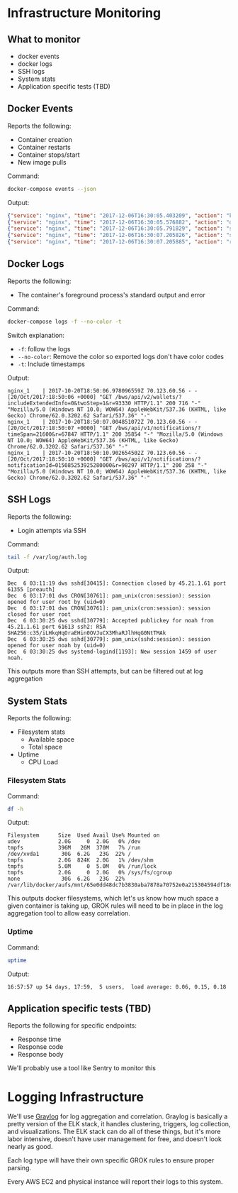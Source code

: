 # Infrastructure Monitoring

## What to monitor

- docker events
- docker logs
- SSH logs
- System stats
- Application specific tests (TBD)

## Docker Events

Reports the following:

- Container creation
- Container restarts
- Container stops/start
- New image pulls

Command:

```bash
docker-compose events --json
```

Output:

```json
{"service": "nginx", "time": "2017-12-06T16:30:05.403209", "action": "kill", "attributes": {"image": "nginx", "name": "ducatuscorewalletservice_nginx_1"}, "type": "container", "id": "7a4571f65cda750427692b85c71fc12f91918513515fd619d589b5d29e92b517"}
{"service": "nginx", "time": "2017-12-06T16:30:05.576882", "action": "die", "attributes": {"image": "nginx", "name": "ducatuscorewalletservice_nginx_1"}, "type": "container", "id": "7a4571f65cda750427692b85c71fc12f91918513515fd619d589b5d29e92b517"}
{"service": "nginx", "time": "2017-12-06T16:30:05.791829", "action": "stop", "attributes": {"image": "nginx", "name": "ducatuscorewalletservice_nginx_1"}, "type": "container", "id": "7a4571f65cda750427692b85c71fc12f91918513515fd619d589b5d29e92b517"}
{"service": "nginx", "time": "2017-12-06T16:30:07.205826", "action": "start", "attributes": {"image": "nginx", "name": "ducatuscorewalletservice_nginx_1"}, "type": "container", "id": "7a4571f65cda750427692b85c71fc12f91918513515fd619d589b5d29e92b517"}
{"service": "nginx", "time": "2017-12-06T16:30:07.205885", "action": "restart", "attributes": {"image": "nginx", "name": "ducatuscorewalletservice_nginx_1"}, "type": "container", "id": "7a4571f65cda750427692b85c71fc12f91918513515fd619d589b5d29e92b517"}

```

## Docker Logs

Reports the following:

- The container's foreground process's standard output and error

Command:

```bash
docker-compose logs -f --no-color -t
```

Switch explanation:

- `-f`: follow the logs
- `--no-color`: Remove the color so exported logs don't have color codes
- `-t`: Include timestamps

Output:

```
nginx_1    | 2017-10-20T18:50:06.978096559Z 70.123.60.56 - - [20/Oct/2017:18:50:06 +0000] "GET /bws/api/v2/wallets/?includeExtendedInfo=0&twoStep=1&r=93330 HTTP/1.1" 200 716 "-" "Mozilla/5.0 (Windows NT 10.0; WOW64) AppleWebKit/537.36 (KHTML, like Gecko) Chrome/62.0.3202.62 Safari/537.36" "-"
nginx_1    | 2017-10-20T18:50:07.004851072Z 70.123.60.56 - - [20/Oct/2017:18:50:07 +0000] "GET /bws/api/v1/notifications/?timeSpan=21600&r=67847 HTTP/1.1" 200 35854 "-" "Mozilla/5.0 (Windows NT 10.0; WOW64) AppleWebKit/537.36 (KHTML, like Gecko) Chrome/62.0.3202.62 Safari/537.36" "-"
nginx_1    | 2017-10-20T18:50:10.902654502Z 70.123.60.56 - - [20/Oct/2017:18:50:10 +0000] "GET /bws/api/v1/notifications/?notificationId=015085253925280000&r=98297 HTTP/1.1" 200 258 "-" "Mozilla/5.0 (Windows NT 10.0; WOW64) AppleWebKit/537.36 (KHTML, like Gecko) Chrome/62.0.3202.62 Safari/537.36" "-"
```

## SSH Logs

Reports the following:

- Login attempts via SSH

Command:

```bash
tail -f /var/log/auth.log
```

Output:

```
Dec  6 03:11:19 dws sshd[30415]: Connection closed by 45.21.1.61 port 61355 [preauth]
Dec  6 03:17:01 dws CRON[30761]: pam_unix(cron:session): session opened for user root by (uid=0)
Dec  6 03:17:01 dws CRON[30761]: pam_unix(cron:session): session closed for user root
Dec  6 03:30:25 dws sshd[30779]: Accepted publickey for noah from 45.21.1.61 port 61613 ssh2: RSA SHA256:c35/iLHkqHqOraEHin0OVJuCX3MhaRJlhHqG0NtTMAk
Dec  6 03:30:25 dws sshd[30779]: pam_unix(sshd:session): session opened for user noah by (uid=0)
Dec  6 03:30:25 dws systemd-logind[1193]: New session 1459 of user noah.
```

This outputs more than SSH attempts, but can be filtered out at log aggregation

## System Stats

Reports the following:

- Filesystem stats
  - Available space
  - Total  space
- Uptime
  - CPU Load

### Filesystem Stats

Command:

```bash
df -h
```

Output:

```
Filesystem      Size  Used Avail Use% Mounted on
udev            2.0G     0  2.0G   0% /dev
tmpfs           396M   26M  370M   7% /run
/dev/xvda1       30G  6.2G   23G  22% /
tmpfs           2.0G  824K  2.0G   1% /dev/shm
tmpfs           5.0M     0  5.0M   0% /run/lock
tmpfs           2.0G     0  2.0G   0% /sys/fs/cgroup
none             30G  6.2G   23G  22% /var/lib/docker/aufs/mnt/65e0dd48dc7b3830aba7878a70752e0a215304594df18cd14b44c17d3cf545ae
```

This outputs docker filesystems, which let's us know how much space a given container is taking up, GROK rules will need to be in place in the log aggregation tool to allow easy correlation.

### Uptime

Command:

```bash
uptime
```

Output:

```
16:57:57 up 54 days, 17:59,  5 users,  load average: 0.06, 0.15, 0.18
```

## Application specific tests (TBD)

Reports the following for specific endpoints:

- Response time
- Response code
- Response body

We'll probably use a tool like Sentry to monitor this

# Logging Infrastructure

We'll use [Graylog](https://www.graylog.org/) for log aggregation and correlation. Graylog is basically a pretty version of the ELK stack, it handles clustering, triggers, log collection, and  visualizations. The ELK stack can do all of these things, but it's more labor intensive, doesn't have user management for free, and doesn't look nearly as good.

Each log type will have their own specific GROK rules to ensure proper parsing.

Every AWS EC2 and physical instance will report their logs to this system.
